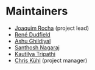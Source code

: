 # Maintainers

* [Joaquim Rocha](https://github.com/joaquimrocha) (project lead)
* [René Dudfield](https://github.com/illume)
* [Ashu Ghildiyal](https://github.com/ashu8912)
* [Santhosh Nagaraj](https://github.com/yolossn)
* [Kautilya Tripathi](https://github.com/knrt10)
* [Chris Kühl](https://github.com/blixtra) (project manager) 
